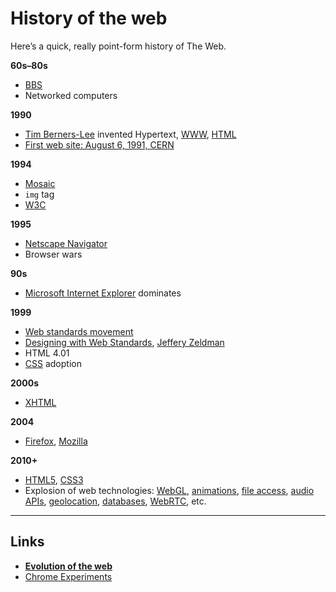 # History of the web

Here’s a quick, really point-form history of The Web.

**60s–80s**

- [BBS](https://en.wikipedia.org/wiki/Bulletin_board_system)
- Networked computers

**1990**

- [Tim Berners-Lee](http://en.wikipedia.org/wiki/Tim_Berners-Lee) invented Hypertext, [WWW](http://en.wikipedia.org/wiki/World_Wide_Web), [HTML](http://en.wikipedia.org/wiki/HTML)
- [First web site: August 6, 1991, CERN](http://info.cern.ch/hypertext/WWW/TheProject.html)

**1994**

- [Mosaic](https://en.wikipedia.org/wiki/Mosaic_(web_browser))
- `img` tag
- [W3C](http://www.w3.org/)

**1995**

- [Netscape Navigator](https://en.wikipedia.org/wiki/Netscape_Navigator)
- Browser wars

**90s**

- [Microsoft Internet Explorer](https://en.wikipedia.org/wiki/Internet_Explorer) dominates

**1999**

- [Web standards movement](http://www.webstandards.org/)
- [Designing with Web Standards](https://en.wikipedia.org/wiki/Designing_with_Web_Standards), [Jeffery Zeldman](https://en.wikipedia.org/wiki/Jeffrey_Zeldman)
- HTML 4.01
- [CSS](https://en.wikipedia.org/wiki/Cascading_Style_Sheets) adoption

**2000s**

- [XHTML](https://en.wikipedia.org/wiki/XHTML)

**2004**

- [Firefox](https://en.wikipedia.org/wiki/Firefox), [Mozilla](https://en.wikipedia.org/wiki/Mozilla_Foundation)

**2010+**

- [HTML5](https://en.wikipedia.org/wiki/HTML5), [CSS3](https://en.wikipedia.org/wiki/Cascading_Style_Sheets#CSS_3)
- Explosion of web technologies: [WebGL](https://en.wikipedia.org/wiki/WebGL), [animations](https://en.wikipedia.org/wiki/CSS_Animations), [file access](http://dev.w3.org/2009/dap/file-system/pub/FileSystem/), [audio APIs](http://www.w3.org/TR/webaudio/), [geolocation](https://en.wikipedia.org/wiki/W3C_Geolocation_API), [databases](https://en.wikipedia.org/wiki/Indexed_Database_API), [WebRTC](https://en.wikipedia.org/wiki/WebRTC), etc.

---

## Links

- **[Evolution of the web](http://evolutionofweb.appspot.com/)**
- [Chrome Experiments](http://www.chromeexperiments.com/)
